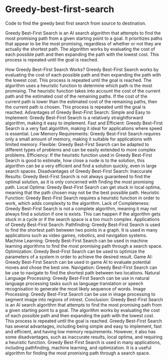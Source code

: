 # Greedy-best-first-search
Code to find the greedy best first search from source to destination.


Greedy Best-First Search is an AI search algorithm that attempts to find the most promising path from a given starting point to a goal.
It prioritizes paths that appear to be the most promising, regardless of whether or not they are actually the shortest path.
The algorithm works by evaluating the cost of each possible path and then expanding the path with the lowest cost. 
This process is repeated until the goal is reached.


How Greedy Best-First Search Works?
Greedy Best-First Search works by evaluating the cost of each possible path and then expanding the path with the lowest cost. This process is repeated until the goal is reached. 
The algorithm uses a heuristic function to determine which path is the most promising. 
The heuristic function takes into account the cost of the current path and the estimated cost of the remaining paths. 
If the cost of the current path is lower than the estimated cost of the remaining paths, then the current path is chosen. This process is repeated until the goal is reached.
Advantages of Greedy Best-First Search:
Simple and Easy to Implement: Greedy Best-First Search is a relatively straightforward algorithm, making it easy to implement.
Fast and Efficient: Greedy Best-First Search is a very fast algorithm, making it ideal for applications where speed is essential.
Low Memory Requirements: Greedy Best-First Search requires only a small amount of memory, making it suitable for applications with limited memory.
Flexible: Greedy Best-First Search can be adapted to different types of problems and can be easily extended to more complex problems.
Efficiency: If the heuristic function used in Greedy Best-First Search is good to estimate, how close a node is to the solution, this algorithm can be a very efficient and find a solution quickly, even in large search spaces.
Disadvantages of Greedy Best-First Search:
Inaccurate Results: Greedy Best-First Search is not always guaranteed to find the optimal solution, as it is only concerned with finding the most promising path.
Local Optima: Greedy Best-First Search can get stuck in local optima, meaning that the path chosen may not be the best possible path.
Heuristic Function: Greedy Best-First Search requires a heuristic function in order to work, which adds complexity to the algorithm.
Lack of Completeness: Greedy Best-First Search is not a complete algorithm, meaning it may not always find a solution if one is exists. This can happen if the algorithm gets stuck in a cycle or if the search space is a too much complex.
Applications of Greedy Best-First Search:
Pathfinding: Greedy Best-First Search is used to find the shortest path between two points in a graph. It is used in many applications such as video games, robotics, and navigation systems.
Machine Learning: Greedy Best-First Search can be used in machine learning algorithms to find the most promising path through a search space.
Optimization: Greedy Best-First Search can be used to optimize the parameters of a system in order to achieve the desired result.
Game AI: Greedy Best-First Search can be used in game AI to evaluate potential moves and chose the best one.
Navigation: Greedy Best-First Search can be use to navigate to find the shortest path between two locations.
Natural Language Processing: Greedy Best-First Search can be use in natural language processing tasks such as language translation or speech recognisation to generate the most likely sequence of words.
Image Processing: Greedy Best-First Search can be use in image processing to segment image into regions of intrest.
Conclusion:
Greedy Best-First Search is an AI search algorithm that attempts to find the most promising path from a given starting point to a goal. The algorithm works by evaluating the cost of each possible path and then expanding the path with the lowest cost. This process is repeated until the goal is reached. Greedy Best-First Search has several advantages, including being simple and easy to implement, fast and efficient, and having low memory requirements. However, it also has some disadvantages, such as inaccurate results, local optima, and requiring a heuristic function. Greedy Best-First Search is used in many applications, including pathfinding, machine learning, and optimization. It is a useful algorithm for finding the most promising path through a search space.
